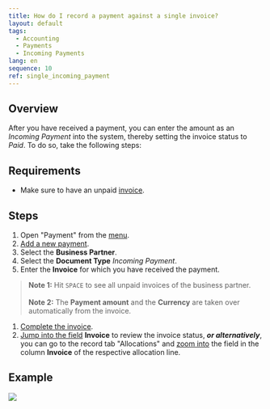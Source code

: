 ```yaml
---
title: How do I record a payment against a single invoice?
layout: default
tags:
  - Accounting
  - Payments
  - Incoming Payments
lang: en
sequence: 10
ref: single_incoming_payment
---
```


## Overview
After you have received a payment, you can enter the amount as an *Incoming Payment* into the system, thereby setting the invoice status to *Paid*. To do so, take the following steps:

## Requirements
- Make sure to have an unpaid [invoice](Invoice_SalesOrder).

## Steps
1. Open "Payment" from the [menu](Menu).
1. [Add a new payment](New_Record_Window).
1. Select the **Business Partner**.
1. Select the **Document Type** *Incoming Payment*.
1. Enter the **Invoice** for which you have received the payment.
 >**Note 1:** Hit `SPACE` to see all unpaid invoices of the business partner.<br><br>
 >**Note 2:** The **Payment amount** and the **Currency** are taken over automatically from the invoice.

1. [Complete the invoice](DocumentProcessingComplete).
1. [Jump into the field](Jumpto) **Invoice** to review the invoice status, ***or alternatively***, you can go to the record tab "Allocations" and [zoom into](Zoom_into_table_field) the field in the column **Invoice** of the respective allocation line.

## Example
![](assets/single_incoming_payment.gif)
